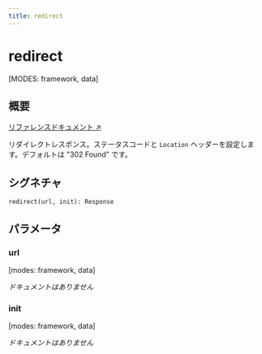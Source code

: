 ```yaml
---
title: redirect
---
```


# redirect

[MODES: framework, data]

## 概要

[リファレンスドキュメント ↗](https://api.reactrouter.com/v7/functions/react_router.redirect.html)

リダイレクトレスポンス。ステータスコードと `Location` ヘッダーを設定します。デフォルトは "302 Found" です。

## シグネチャ

```tsx
redirect(url, init): Response
```

## パラメータ

### url

[modes: framework, data]

_ドキュメントはありません_

### init

[modes: framework, data]

_ドキュメントはありません_

